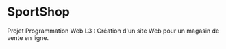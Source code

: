 # SportShop
Projet Programmation Web L3 : Création d'un site Web pour un magasin de vente en ligne.
